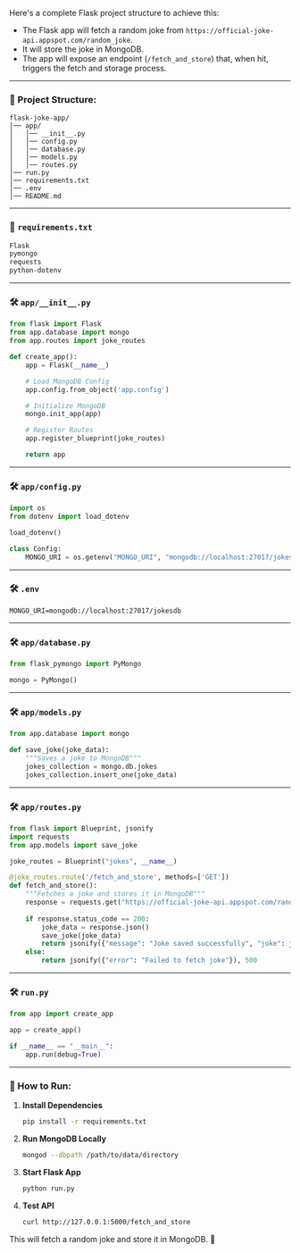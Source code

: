 Here's a complete Flask project structure to achieve this:

* The Flask app will fetch a random joke from `https://official-joke-api.appspot.com/random_joke`.
* It will store the joke in MongoDB.
* The app will expose an endpoint (`/fetch_and_store`) that, when hit, triggers the fetch and storage process.

---

### 📂 Project Structure:

```
flask-joke-app/
│── app/
│   │── __init__.py
│   │── config.py
│   │── database.py
│   │── models.py
│   │── routes.py
│── run.py
│── requirements.txt
│── .env
│── README.md
```

---

### 📝 `requirements.txt`

```txt
Flask
pymongo
requests
python-dotenv
```

---

### 🛠 `app/__init__.py`

```python
from flask import Flask
from app.database import mongo
from app.routes import joke_routes

def create_app():
    app = Flask(__name__)

    # Load MongoDB Config
    app.config.from_object('app.config')

    # Initialize MongoDB
    mongo.init_app(app)

    # Register Routes
    app.register_blueprint(joke_routes)

    return app
```

---

### 🛠 `app/config.py`

```python
import os
from dotenv import load_dotenv

load_dotenv()

class Config:
    MONGO_URI = os.getenv("MONGO_URI", "mongodb://localhost:27017/jokesdb")
```

---

### 🛠 `.env`

```env
MONGO_URI=mongodb://localhost:27017/jokesdb
```

---

### 🛠 `app/database.py`

```python
from flask_pymongo import PyMongo

mongo = PyMongo()
```

---

### 🛠 `app/models.py`

```python
from app.database import mongo

def save_joke(joke_data):
    """Saves a joke to MongoDB"""
    jokes_collection = mongo.db.jokes
    jokes_collection.insert_one(joke_data)
```

---

### 🛠 `app/routes.py`

```python
from flask import Blueprint, jsonify
import requests
from app.models import save_joke

joke_routes = Blueprint("jokes", __name__)

@joke_routes.route('/fetch_and_store', methods=['GET'])
def fetch_and_store():
    """Fetches a joke and stores it in MongoDB"""
    response = requests.get("https://official-joke-api.appspot.com/random_joke")
  
    if response.status_code == 200:
        joke_data = response.json()
        save_joke(joke_data)
        return jsonify({"message": "Joke saved successfully", "joke": joke_data}), 201
    else:
        return jsonify({"error": "Failed to fetch joke"}), 500
```

---

### 🛠 `run.py`

```python
from app import create_app

app = create_app()

if __name__ == "__main__":
    app.run(debug=True)
```

---

### 🚀 How to Run:

1. **Install Dependencies**
   ```sh
   pip install -r requirements.txt
   ```
2. **Run MongoDB Locally**
   ```sh
   mongod --dbpath /path/to/data/directory
   ```
3. **Start Flask App**
   ```sh
   python run.py
   ```
4. **Test API**
   ```sh
   curl http://127.0.0.1:5000/fetch_and_store
   ```

This will fetch a random joke and store it in MongoDB. 🎉
